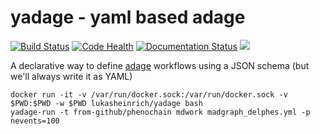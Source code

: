 # yadage - yaml based adage

[![Build Status](https://travis-ci.org/lukasheinrich/yadage.svg?branch=master)](https://travis-ci.org/lukasheinrich/yadage)
[![Code Health](https://landscape.io/github/lukasheinrich/yadage/master/landscape.svg?style=flat)](https://landscape.io/github/lukasheinrich/yadage/master)
[![Documentation Status](https://readthedocs.org/projects/yadage/badge/?version=latest)](http://yadage.readthedocs.org/en/latest/?badge=latest)
[![](https://badge.imagelayers.io/lukasheinrich/yadage:latest.svg)](https://imagelayers.io/?images=lukasheinrich/yadage:latest 'Get your own badge on imagelayers.io')

A declarative way to define [adage](https://github.com/lukasheinrich/adage.git) workflows using a JSON schema (but we'll always write it as YAML)

    docker run -it -v /var/run/docker.sock:/var/run/docker.sock -v $PWD:$PWD -w $PWD lukasheinrich/yadage bash
    yadage-run -t from-github/phenochain mdwork madgraph_delphes.yml -p nevents=100
